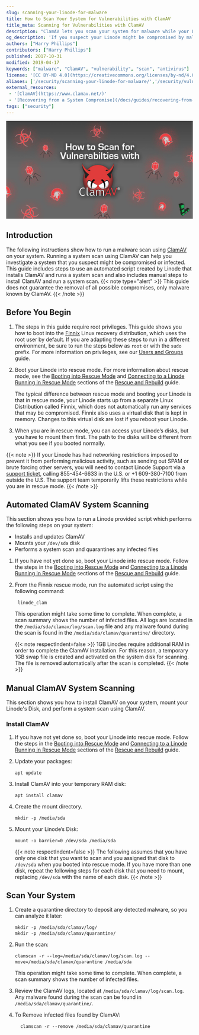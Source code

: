 ```yaml
---
slug: scanning-your-linode-for-malware
title: How to Scan Your System for Vulnerabilities with ClamAV
title_meta: Scanning for Vulnerabilities with ClamAV
description: "ClamAV lets you scan your system for malware while your Linode is running in rescue mode."
og_description: 'If you suspect your Linode might be compromised by malware, you can boot into rescue mode and scan your system with ClamAV. Learn more with our guide.'
authors: ["Harry Phillips"]
contributors: ["Harry Phillips"]
published: 2017-10-31
modified: 2019-04-17
keywords: ["malware", "ClamAV", "vulnerability", "scan", "antivirus"]
license: '[CC BY-ND 4.0](https://creativecommons.org/licenses/by-nd/4.0)'
aliases: ['/security/scanning-your-linode-for-malware/','/security/vulnerabilities/scanning-your-linode-for-malware/']
external_resources:
 - '[ClamAV](https://www.clamav.net/)'
 - '[Recovering from a System Compromise](/docs/guides/recovering-from-a-system-compromise/)'
tags: ["security"]
---
```


![ClamAV](clamav_rescue_mode.jpg)

## Introduction
The following instructions show how to run a malware scan using [ClamAV](https://www.clamav.net/) on your system. Running a system scan using ClamAV can help you investigate a system that you suspect might be compromised or infected. This guide includes steps to use an automated script created by Linode that installs ClamAV and runs a system scan and also includes manual steps to install ClamAV and run a system scan.
{{< note type="alert" >}}
This guide does not guarantee the removal of all possible compromises, only malware known by ClamAV.
{{< /note >}}

## Before You Begin

1.  The steps in this guide require root privileges. This guide shows you how to boot into the [Finnix](https://www.finnix.org/) Linux recovery distribution, which uses the root user by default. If you are adapting these steps to run in a different environment, be sure to run the steps below as `root` or with the `sudo` prefix. For more information on privileges, see our [Users and Groups](/docs/guides/linux-users-and-groups/) guide.

1.  Boot your Linode into rescue mode. For more information about rescue mode, see the [Booting into Rescue Mode](/docs/products/compute/compute-instances/guides/rescue-and-rebuild/#boot-into-rescue-mode) and [Connecting to a Linode Running in Rescue Mode](/docs/products/compute/compute-instances/guides/rescue-and-rebuild/#connecting-to-a-compute-instance-running-in-rescue-mode) sections of the [Rescue and Rebuild](/docs/products/compute/compute-instances/guides/rescue-and-rebuild/#boot-into-rescue-mode) guide.

    The typical difference between rescue mode and booting your Linode is that in rescue mode, your Linode starts up from a separate Linux Distribution called Finnix, which does not automatically run any services that may be compromised. Finnix also uses a virtual disk that is kept in memory. Changes to this virtual disk are lost if you reboot your Linode.

1.  When you are in rescue mode, you can access your Linode’s disks, but you have to mount them first. The path to the disks will be different from what you see if you booted normally.

{{< note >}}
If your Linode has had networking restrictions imposed to prevent it from performing malicious activity, such as sending out SPAM or brute forcing other servers, you will need to contact Linode Support via a [support ticket](https://www.linode.com/contact), calling 855-454-6633 in the U.S. or +1 609-380-7100 from outside the U.S. The support team temporarily lifts these restrictions while you are in rescue mode.
{{< /note >}}

## Automated ClamAV System Scanning

This section shows you how to run a Linode provided script which performs the following steps on your system:

- Installs and updates ClamAV
- Mounts your `/dev/sda` disk
- Performs a system scan and quarantines any infected files

1. If you have not yet done so, boot your Linode into rescue mode. Follow the steps in the [Booting into Rescue Mode](/docs/products/compute/compute-instances/guides/rescue-and-rebuild/#boot-into-rescue-mode) and [Connecting to a Linode Running in Rescue Mode](/docs/products/compute/compute-instances/guides/rescue-and-rebuild/#connecting-to-a-compute-instance-running-in-rescue-mode) sections of the [Rescue and Rebuild](/docs/products/compute/compute-instances/guides/rescue-and-rebuild/#boot-into-rescue-mode) guide.

1. From the Finnix rescue mode, run the automated script using the following command:

        linode_clam

    This operation might take some time to complete. When complete, a scan summary shows the number of infected files. All logs are located in the `/media/sda/clamav/log/scan.log` file and any malware found during the scan is found in the `/media/sda/clamav/quarantine/` directory.

    {{< note respectIndent=false >}}
1GB Linodes require additional RAM in order to complete the ClamAV installation. For this reason, a temporary 1GB swap file is created and activated on the system disk for scanning.  The file is removed automatically after the scan is completed.
{{< /note >}}

## Manual ClamAV System Scanning

This section shows you how to install ClamAV on your system, mount your Linode's Disk, and perform a system scan using ClamAV.

### Install ClamAV

1. If you have not yet done so, boot your Linode into rescue mode. Follow the steps in the [Booting into Rescue Mode](/docs/products/compute/compute-instances/guides/rescue-and-rebuild/#boot-into-rescue-mode) and [Connecting to a Linode Running in Rescue Mode](/docs/products/compute/compute-instances/guides/rescue-and-rebuild/#connecting-to-a-compute-instance-running-in-rescue-mode) sections of the [Rescue and Rebuild](/docs/products/compute/compute-instances/guides/rescue-and-rebuild/#boot-into-rescue-mode) guide.

1.  Update your packages:

        apt update

1.  Install ClamAV into your temporary RAM disk:

        apt install clamav

1.  Create the mount directory.

        mkdir -p /media/sda

1.  Mount your Linode’s Disk:

        mount -o barrier=0 /dev/sda /media/sda

    {{< note respectIndent=false >}}
The following assumes that you have only one disk that you want to scan and you assigned that disk to `/dev/sda` when you booted into rescue mode. If you have more than one disk, repeat the following steps for each disk that you need to mount, replacing `/dev/sda` with the name of each disk.
{{< /note >}}

## Scan Your System

1.  Create a quarantine directory to deposit any detected malware, so you can analyze it later:

        mkdir -p /media/sda/clamav/log/
        mkdir -p /media/sda/clamav/quarantine/

1.  Run the scan:

        clamscan -r --log=/media/sda/clamav/log/scan.log --move=/media/sda/clamav/quarantine /media/sda

    This operation might take some time to complete. When complete, a scan summary shows the number of infected files.


1. Review the ClamAV logs, located at `/media/sda/clamav/log/scan.log`. Any malware found during the scan can be found in `/media/sda/clamav/quarantine/`.

1. To Remove infected files found by ClamAV:

         clamscan -r --remove /media/sda/clamav/quarantine
